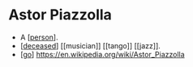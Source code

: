 # Astor Piazzolla

- A [[person]].
- [[deceased]] [[musician]] [[tango]] [[jazz]].
- [[go]] https://en.wikipedia.org/wiki/Astor_Piazzolla


[//begin]: # "Autogenerated link references for markdown compatibility"
[person]: person "Person"
[deceased]: deceased "Deceased"
[go]: go "Go"
[//end]: # "Autogenerated link references"